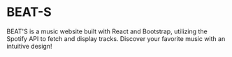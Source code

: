# BEAT-S
BEAT'S is a music website built with React and Bootstrap, utilizing the Spotify API to fetch and display tracks. Discover your favorite music with an intuitive design!
